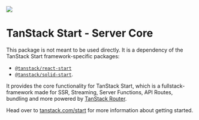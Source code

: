 <img src="https://static.scarf.sh/a.png?x-pxid=d988eb79-b0fc-4a2b-8514-6a1ab932d188" />

# TanStack Start - Server Core

This package is not meant to be used directly. It is a dependency of the TanStack Start framework-specific packages:

- [`@tanstack/react-start`](https://www.npmjs.com/package/@tanstack/react-start)
- [`@tanstack/solid-start`](https://www.npmjs.com/package/@tanstack/solid-start).

It provides the core functionality for TanStack Start, which is a fullstack-framework made for SSR, Streaming, Server Functions, API Routes, bundling and more powered by [TanStack Router](https://tanstack.com/router).

Head over to [tanstack.com/start](https://tanstack.com/start) for more information about getting started.

